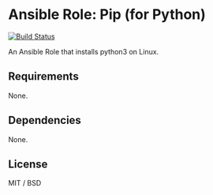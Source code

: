 # Ansible Role: Pip (for Python)

[![Build Status](https://travis-ci.com/DrMeosch/ansible-role-python3.svg?branch=master)](https://travis-ci.com/DrMeosch/ansible-role-python3)

An Ansible Role that installs python3 on Linux.

## Requirements

None.

## Dependencies

None.

## License

MIT / BSD
